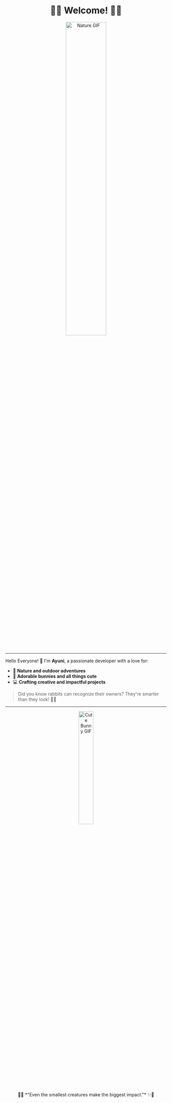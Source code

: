 <!-- Halaman Profil GitHub -->
<h1 align="center">🌿🐇 Welcome! 🐇🌿</h1>

<p align="center">
  <img src="https://media.giphy.com/media/QpVUMRUJGokfqXyfa1/giphy.gif" alt="Nature GIF" width="50%"/>
</p>

---

Hello Everyone! 🌟 I'm **Ayuni**, a passionate developer with a love for:
- 🍃 **Nature and outdoor adventures**
- 🐰 **Adorable bunnies and all things cute**
- 💻 **Crafting creative and impactful projects**

> Did you know rabbits can recognize their owners? They're smarter than they look! 🐇✨

---




<p align="center">
  <img src="https://media.giphy.com/media/RhiDiz8DsS8pe/giphy.gif" alt="Cute Bunny GIF" width="30%"/>
</p>

<p align="center">
  🌿✨ *"Even the smallest creatures make the biggest impact."* ✨🌿
</p>
